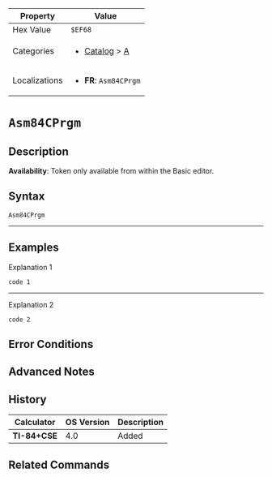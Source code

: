 | Property      | Value |
|---------------|-------|
| Hex Value     | `$EF68`|
| Categories    | <ul><li>[Catalog](../categories/Catalog.md) > [A](../categories/Catalog.md#A)</li></ul> |
| Localizations | <ul><li><b>FR</b>: `Asm84CPrgm`</li></ul> |

# `Asm84CPrgm`

## Description



<b>Availability</b>: Token only available from within the Basic editor.

## Syntax
`Asm84CPrgm`

<hr>

## Examples

Explanation 1
```ti-basic
code 1
```
---
Explanation 2
```ti-basic
code 2
```

## Error Conditions


## Advanced Notes


## History
| Calculator | OS Version | Description |
|------------|------------|-------------|
| <b>TI-84+CSE</b> | 4.0 | Added

## Related Commands

    